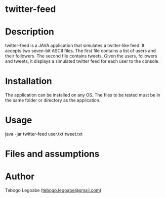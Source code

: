 # twitter-feed

# Description
twitter-feed is a JAVA application that simulates a twitter-like feed. It accepts two seven-bit ASCII files. The first file contains a list of users and their followers. The second file contains tweets. Given the users, followers and tweets, it displays a simulated twitter feed for each user to the console.

# Installation
The application can be installed on any OS. The files to be tested must be in the same folder or directory as the application. 

# Usage
java -jar twitter-feed user.txt tweet.txt

# Files and assumptions

# Author
Tebogo Legoabe (tebogo.legoabe@gmail.com)

